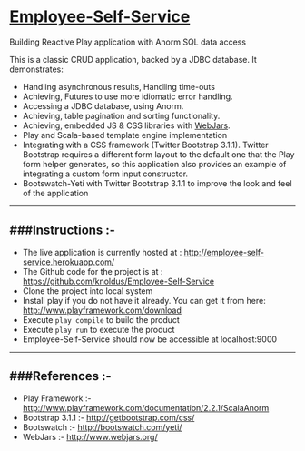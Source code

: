 [Employee-Self-Service](http://employee-self-service.herokuapp.com/)
==================================================================
Building Reactive Play application with Anorm SQL data access

This is a classic CRUD application, backed by a JDBC database. It demonstrates:
- Handling asynchronous results, Handling time-outs
- Achieving, Futures to use more idiomatic error handling.
- Accessing a JDBC database, using Anorm.
- Achieving, table pagination and sorting functionality.
- Achieving, embedded JS & CSS libraries with [WebJars](http://www.webjars.org/).
- Play and Scala-based template engine implementation
- Integrating with a CSS framework (Twitter Bootstrap 3.1.1).  Twitter Bootstrap requires a different form layout to the default one that the Play form helper generates, so this application also provides an example of integrating a custom form input constructor.
- Bootswatch-Yeti with Twitter Bootstrap 3.1.1 to improve the look and feel of the application

-----------------------------------------------------------------------
###Instructions :-
-----------------------------------------------------------------------
* The live application is currently hosted at : http://employee-self-service.herokuapp.com/
* The Github code for the project is at : https://github.com/knoldus/Employee-Self-Service
* Clone the project into local system
* Install play  if you do not have it already. You can get it from here: http://www.playframework.com/download
* Execute `play compile` to build the product
* Execute `play run` to execute the product
* Employee-Self-Service should now be accessible at localhost:9000

-----------------------------------------------------------------------
###References :-
-----------------------------------------------------------------------
* Play Framework :- http://www.playframework.com/documentation/2.2.1/ScalaAnorm
* Bootstrap 3.1.1 :- http://getbootstrap.com/css/
* Bootswatch :- http://bootswatch.com/yeti/
* WebJars :- http://www.webjars.org/
